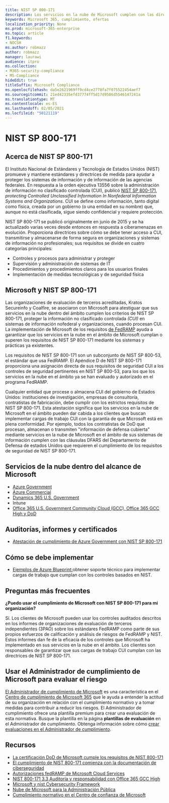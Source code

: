 ```yaml
---
title: NIST SP 800-171
description: Los servicios en la nube de Microsoft cumplen con las directrices de NIST SP 800-171 para proteger la información no clasificado controlada (CUI) en sistemas de información no profesionales.
keywords: Microsoft 365, cumplimiento, ofertas
localization_priority: None
ms.prod: microsoft-365-enterprise
ms.topic: article
f1.keywords:
- NOCSH
ms.author: robmazz
author: robmazz
manager: laurawi
audience: itpro
ms.collection:
- M365-security-compliance
- MS-Compliance
hideEdit: true
titleSuffix: Microsoft Compliance
ms.openlocfilehash: da5e2621969ff9cd4ce2778fa7f075522454aef7
ms.sourcegitcommit: 21ed42335efd37774ff5d17d9586d5546147241a
ms.translationtype: MT
ms.contentlocale: es-ES
ms.lasthandoff: 02/05/2021
ms.locfileid: "50121119"
---
```

# <a name="nist-sp-800-171"></a>NIST SP 800-171

## <a name="about-nist-sp-800-171"></a>Acerca de NIST SP 800-171

El Instituto Nacional de Estándares y Tecnología de Estados Unidos (NIST) promueve y mantiene estándares y directrices de medida para ayudar a proteger los sistemas de información y de información de las agencias federales. En respuesta a la orden ejecutiva 13556 sobre la administración de información no clasificado controlada (CUI), publicó [NIST SP 800-171](https://csrc.nist.gov/publications/detail/sp/800-171/rev-1/final), *protecting Controlled Unclassified Information In Nonfederal Information Systems and Organizations*. CUI se define como información, tanto digital como física, creada por un gobierno (o una entidad en su nombre) que, aunque no está clasificada, sigue siendo confidencial y requiere protección.

NIST SP 800-171 se publicó originalmente en junio de 2015 y se ha actualizado varias veces desde entonces en respuesta a ciberamenazas en evolución. Proporciona directrices sobre cómo se debe tener acceso a CUI, transmitirse y almacenarse de forma segura en organizaciones y sistemas de información no profesionales; sus requisitos se divide en cuatro categorías principales:

- Controles y procesos para administrar y proteger
- Supervisión y administración de sistemas de IT
- Procedimientos y procedimientos claros para los usuarios finales
- Implementación de medidas tecnológicas y de seguridad física

## <a name="microsoft-and-nist-sp-800-171"></a>Microsoft y NIST SP 800-171

Las organizaciones de evaluación de terceros acreditadas, Kratos Secureinfo y Coalfire, se asociaron con Microsoft para atestiguar que sus servicios en la nube dentro del ámbito cumplen los criterios de NIST SP 800-171, proteger la información no clasificado controlada *(CUI)* en sistemas de información nofederal y organizaciones, cuando procesan CUI. La implementación de Microsoft de los requisitos [de FedRAMP](offering-fedramp.md) ayuda a garantizar que los servicios en la nube en el ámbito de Microsoft cumplan o superen los requisitos de NIST SP 800-171 mediante los sistemas y prácticas ya existentes.

Los requisitos de NIST SP 800-171 son un subconjunto de NIST SP 800-53, el estándar que usa FedRAMP. El Apéndice D de NIST SP 800-171 proporciona una asignación directa de sus requisitos de seguridad CUI a los controles de seguridad pertinentes en NIST SP 800-53, para los que los servicios en la nube en el ámbito ya se han evaluado y autorizado en el programa FedRAMP.

Cualquier entidad que procese o almacena CUI del gobierno de Estados Unidos: instituciones de investigación, empresas de consultoría, contratistas de fabricación, debe cumplir con los estrictos requisitos de NIST SP 800-171. Esta atestación significa que los servicios en la nube de Microsoft en el ámbito pueden dar cabida a los clientes que buscan implementar cargas de trabajo CUI con la garantía de que Microsoft está en plena conformidad. Por ejemplo, todos los contratistas de DoD que procesan, almacenan o transmiten "información de defensa cubierta" mediante servicios en la nube de Microsoft en el ámbito de sus sistemas de información cumplen con las cláusulas DFARS del Departamento de Defensa de estados Unidos que requieren el cumplimiento de los requisitos de seguridad de NIST SP 800-171.

## <a name="microsoft-in-scope-cloud-services"></a>Servicios de la nube dentro del alcance de Microsoft

- [Azure Government](https://aka.ms/AzureCompliance)
- [Azure Commercial](https://azure.microsoft.com/resources/microsoft-azure-compliance-offerings/)
- [Dynamics 365 U.S. Government](https://aka.ms/d365-compliance-list)
- Intune
- [Office 365 U.S. Government Community Cloud (GCC), Office 365 GCC High y DoD](https://aka.ms/o365-compliance-framework)

## <a name="audits-reports-and-certificates"></a>Auditorías, informes y certificados

- [Atestación de cumplimiento de Azure Government con NIST SP 800-171](https://aka.ms/Azure-NIST-800-171)

## <a name="how-to-implement"></a>Cómo se debe implementar

- [Ejemplos de Azure Blueprint:](/azure/governance/blueprints/samples/)obtener soporte técnico para implementar cargas de trabajo que cumplan con los controles basados en NIST.

## <a name="frequently-asked-questions"></a>Preguntas más frecuentes

**¿Puedo usar el cumplimiento de Microsoft con NIST SP 800-171 para mi organización?**

Sí. Los clientes de Microsoft pueden usar los controles auditados descritos en los informes de organizaciones de evaluación de terceros independientes (3PAO) sobre los estándares FedRAMP como parte de sus propios esfuerzos de calificación y análisis de riesgos de FedRAMP y NIST. Estos informes dan fe de la eficacia de los controles que Microsoft ha implementado en sus servicios en la nube en el ámbito. Los clientes son responsables de garantizar que sus cargas de trabajo CUI cumplan con las directrices de NIST SP 800-171.

## <a name="use-microsoft-compliance-manager-to-assess-your-risk"></a>Usar el Administrador de cumplimiento de Microsoft para evaluar el riesgo

[El Administrador de cumplimiento de Microsoft](/microsoft-365/compliance/compliance-manager) es una característica en el [Centro de cumplimiento de Microsoft 365](/microsoft-365/compliance/microsoft-365-compliance-center) que le ayuda a entender la actitud de su organización en relación con el cumplimiento normativo y a tomar medidas para contribuir a reducir los riesgos. El Administrador de cumplimiento ofrece una plantilla premium para crear una evaluación de esta normativa. Busque la plantilla en la página **plantillas de evaluación** en el Administrador de cumplimiento. Obtenga información sobre cómo [crear evaluaciones en el Administrador de cumplimiento](/microsoft-365/compliance/compliance-manager-assessments).

## <a name="resources"></a>Recursos

- [La certificación DoD de Microsoft cumple los requisitos de NIST 800-171](offering-DoD-DISA-L2-L4-L5.md)
- [El cumplimiento de NIST 800-171 comienza con la documentación de ciberseguridad](https://www.nist800171.com/)
- [Autorizaciones fedRAMP de Microsoft Cloud Services](https://marketplace.fedramp.gov/index.html?status=Compliant&sort=productName#/products)
- [NIST 800-171 3.3 Auditoría y responsabilidad con Office 365 GCC High](https://info.summit7systems.com/blog/nist-3.3-audit-and-accountability-with-office-365)
- [Microsoft y nist Cybersecurity Framework](offering-nist-csf.md)
- [Nube de Microsoft para la Administración Pública](https://www.microsoft.com/enterprise/government)
- [Cumplimiento normativo en el Centro de confianza de Microsoft](https://www.microsoft.com/trust-center/compliance/compliance-overview)
